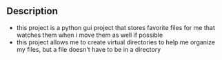 ## Description
- this project is a python gui project that stores favorite files for me that watches them when i move them as well if possible
- this project allows me to create virtual directories to help me organize my files, but a file doesn't have to be in a directory
